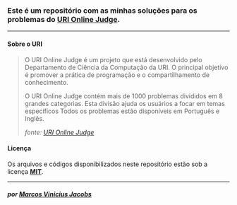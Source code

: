 ### Este é um repositório com as minhas soluções para os problemas do [URI Online Judge].

---

#### Sobre o URI
> O URI Online Judge é um projeto que está desenvolvido pelo Departamento de Ciência da Computação da URI.
> O principal objetivo é promover a prática de programação e o compartilhamento de conhecimento.  
>
> O URI Online Judge contém mais de 1000 problemas divididos em 8 grandes categorias.
> Esta divisão ajuda os usuários a focar em temas específicos
> Todos os problemas estão disponíveis em Português e Inglês.
>
> *fonte: [URI Online Judge]*

#### Licença

Os arquivos e códigos disponibilizados neste repositório estão sob a licença **[MIT]**.

---

##### *por [Marcos Vinicius Jacobs]* 

[URI Online Judge]: https://www.urionlinejudge.com.br/
[MIT]: https://github.com/mvmjacobs/URI/blob/master/LICENSE.md

[Marcos Vinicius Jacobs]: https://www.linkedin.com/in/mvmjacobs
